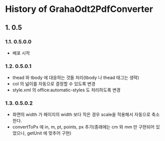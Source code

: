 # History of GrahaOdt2PdfConverter

## 1. 0.5

### 1.1. 0.5.0.0

- 배포 시작

### 1.2. 0.5.0.1

- thead 와 tbody 에 대응하는 것들 처리(tbody 나 thead 태그는 생략)
- col 의 넓이를 자동으로 결정할 수 있도록 변경
- style.xml 의 office:automatic-styles 도 처리하도록 변경

### 1.3. 0.5.0.2

- 화면의 width 가 페이지의 width 보다 작은 경우 scale을  적용해서 자동으로 축소한다.
- convertToPx 에 in, m, pt, points, px 추가(종래에는 cm 와 mm 만 구현되어 있었으나, getUnit 에 맞추어 구현)
